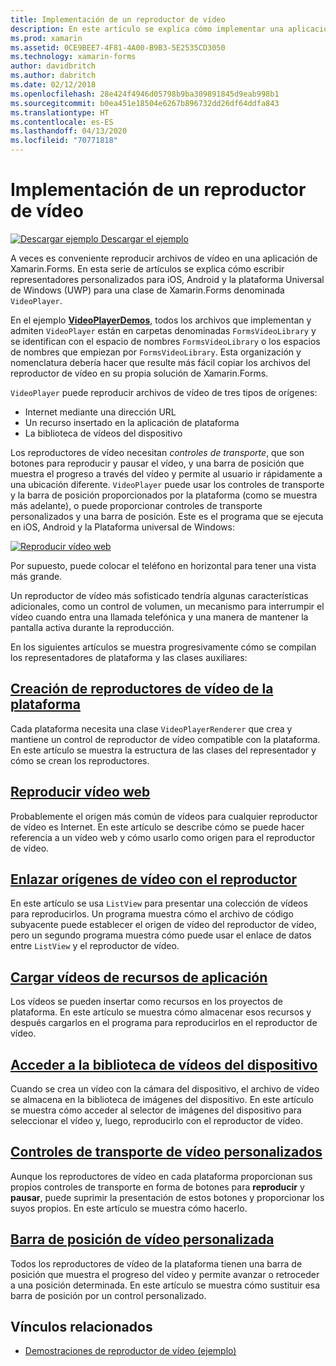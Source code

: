 ```yaml
---
title: Implementación de un reproductor de vídeo
description: En este artículo se explica cómo implementar una aplicación de reproductor de vídeo mediante Xamarin.Forms.
ms.prod: xamarin
ms.assetid: 0CE9BEE7-4F81-4A00-B9B3-5E2535CD3050
ms.technology: xamarin-forms
author: davidbritch
ms.author: dabritch
ms.date: 02/12/2018
ms.openlocfilehash: 28e424f4946d05798b9ba309891845d9eab998b1
ms.sourcegitcommit: b0ea451e18504e6267b896732dd26df64ddfa843
ms.translationtype: HT
ms.contentlocale: es-ES
ms.lasthandoff: 04/13/2020
ms.locfileid: "70771818"
---
```

# <a name="implementing-a-video-player"></a>Implementación de un reproductor de vídeo

[![Descargar ejemplo](~/media/shared/download.png) Descargar el ejemplo](https://docs.microsoft.com/samples/xamarin/xamarin-forms-samples/customrenderers-videoplayerdemos)

A veces es conveniente reproducir archivos de vídeo en una aplicación de Xamarin.Forms. En esta serie de artículos se explica cómo escribir representadores personalizados para iOS, Android y la plataforma Universal de Windows (UWP) para una clase de Xamarin.Forms denominada `VideoPlayer`.

En el ejemplo [**VideoPlayerDemos**](https://docs.microsoft.com/samples/xamarin/xamarin-forms-samples/customrenderers-videoplayerdemos), todos los archivos que implementan y admiten `VideoPlayer` están en carpetas denominadas `FormsVideoLibrary` y se identifican con el espacio de nombres `FormsVideoLibrary` o los espacios de nombres que empiezan por `FormsVideoLibrary`. Esta organización y nomenclatura debería hacer que resulte más fácil copiar los archivos del reproductor de vídeo en su propia solución de Xamarin.Forms.

`VideoPlayer` puede reproducir archivos de vídeo de tres tipos de orígenes:

- Internet mediante una dirección URL
- Un recurso insertado en la aplicación de plataforma
- La biblioteca de vídeos del dispositivo

Los reproductores de vídeo necesitan *controles de transporte*, que son botones para reproducir y pausar el vídeo, y una barra de posición que muestra el progreso a través del vídeo y permite al usuario ir rápidamente a una ubicación diferente. `VideoPlayer` puede usar los controles de transporte y la barra de posición proporcionados por la plataforma (como se muestra más adelante), o puede proporcionar controles de transporte personalizados y una barra de posición. Este es el programa que se ejecuta en iOS, Android y la Plataforma universal de Windows:

[![Reproducir vídeo web](web-videos-images/playwebvideo-small.png "Reproducir vídeo web")](web-videos-images/playwebvideo-large.png#lightbox "Reproducir vídeo web")

Por supuesto, puede colocar el teléfono en horizontal para tener una vista más grande.

Un reproductor de vídeo más sofisticado tendría algunas características adicionales, como un control de volumen, un mecanismo para interrumpir el vídeo cuando entra una llamada telefónica y una manera de mantener la pantalla activa durante la reproducción.

En los siguientes artículos se muestra progresivamente cómo se compilan los representadores de plataforma y las clases auxiliares:

## <a name="creating-the-platform-video-players"></a>[Creación de reproductores de vídeo de la plataforma](player-creation.md)

Cada plataforma necesita una clase `VideoPlayerRenderer` que crea y mantiene un control de reproductor de vídeo compatible con la plataforma. En este artículo se muestra la estructura de las clases del representador y cómo se crean los reproductores.

## <a name="playing-a-web-video"></a>[Reproducir vídeo web](web-videos.md)

Probablemente el origen más común de vídeos para cualquier reproductor de vídeo es Internet. En este artículo se describe cómo se puede hacer referencia a un vídeo web y cómo usarlo como origen para el reproductor de vídeo.

## <a name="binding-video-sources-to-the-player"></a>[Enlazar orígenes de vídeo con el reproductor](source-bindings.md)

En este artículo se usa `ListView` para presentar una colección de vídeos para reproducirlos. Un programa muestra cómo el archivo de código subyacente puede establecer el origen de vídeo del reproductor de vídeo, pero un segundo programa muestra cómo puede usar el enlace de datos entre `ListView` y el reproductor de vídeo.

## <a name="loading-application-resource-videos"></a>[Cargar vídeos de recursos de aplicación](loading-resources.md)

Los vídeos se pueden insertar como recursos en los proyectos de plataforma. En este artículo se muestra cómo almacenar esos recursos y después cargarlos en el programa para reproducirlos en el reproductor de vídeo.

## <a name="accessing-the-devices-video-library"></a>[Acceder a la biblioteca de vídeos del dispositivo](accessing-library.md)

Cuando se crea un vídeo con la cámara del dispositivo, el archivo de vídeo se almacena en la biblioteca de imágenes del dispositivo. En este artículo se muestra cómo acceder al selector de imágenes del dispositivo para seleccionar el vídeo y, luego, reproducirlo con el reproductor de vídeo.

## <a name="custom-video-transport-controls"></a>[Controles de transporte de vídeo personalizados](custom-transport.md)

Aunque los reproductores de vídeo en cada plataforma proporcionan sus propios controles de transporte en forma de botones para **reproducir** y **pausar**, puede suprimir la presentación de estos botones y proporcionar los suyos propios. En este artículo se muestra cómo hacerlo.

## <a name="custom-video-positioning"></a>[Barra de posición de vídeo personalizada](custom-positioning.md)

Todos los reproductores de vídeo de la plataforma tienen una barra de posición que muestra el progreso del vídeo y permite avanzar o retroceder a una posición determinada. En este artículo se muestra cómo sustituir esa barra de posición por un control personalizado.

## <a name="related-links"></a>Vínculos relacionados

- [Demostraciones de reproductor de vídeo (ejemplo)](https://docs.microsoft.com/samples/xamarin/xamarin-forms-samples/customrenderers-videoplayerdemos)
